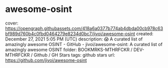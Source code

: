 # awesome-osint

cover: https://opengraph.githubassets.com/418a6a0377b774ab4dbda00cb978c63bf989d760b4c0fbd0464279e8234d0bc7/jivoi/awesome-osint
created: December 27, 2021 5:05 PM (UTC)
description: :scream: A curated list of amazingly awesome OSINT - GitHub - jivoi/awesome-osint: A curated list of amazingly awesome OSINT
folder: BOOKMRKS-MTHRFCKR / DEV-MTHRFCKR / Github / GH Stars
tags: github stars
url: https://github.com/jivoi/awesome-osint